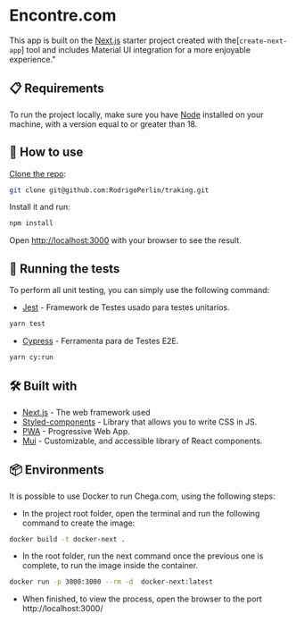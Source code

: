 # Encontre.com

This app is built on the [Next.js](https://nextjs.org/) starter project created with the[`create-next-app`] tool and includes Material UI integration for a more enjoyable experience."

## 📋 Requirements

To run the project locally, make sure you have [Node](https://nodejs.org/en/download) installed on your machine, with a version equal to or greater than 18.

## 🚀 How to use

[Clone the repo](https:/git@github.com:RodrigoPerlin/traking.git):


```bash
git clone git@github.com:RodrigoPerlin/traking.git
```

Install it and run:

```bash
npm install
```

Open [http://localhost:3000](http://localhost:3000) with your browser to see the result.


## 🔩  Running the tests

To perform all unit testing, you can simply use the following command:

* [Jest](https://jestjs.io/pt-BR/) - Framework de Testes usado para testes unitarios.  
```bash
yarn test
```

* [Cypress](https://docs.cypress.io/guides/overview/why-cypress) - Ferramenta para de Testes E2E.  

```bash
yarn cy:run
```

## 🛠️ Built with

* [Next.js](https://nextjs.org/) - The web framework used
* [Styled-components](https://styled-components.com/) - Library that allows you to write CSS in JS.
* [PWA](https://pt.wikipedia.org/wiki/Progressive_web_app) - Progressive Web App.
* [Mui](https://mui.com/) - Customizable, and accessible library of React components.

## 📦 Environments
It is possible to use Docker to run Chega.com, using the following steps:

-  In the project root folder, open the terminal and run the following command to create the image:

```bash
docker build -t docker-next .
```
-  In the root folder, run the next command once the previous one is complete, to run the image inside the container.
```bash
docker run -p 3000:3000 --rm -d  docker-next:latest
```
-  When finished, to view the process, open the browser to the port http://localhost:3000/
